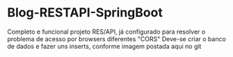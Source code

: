 # Blog-RESTAPI-SpringBoot
Completo e funcional projeto RES/API, já configurado para resolver o problema de acesso por browsers diferentes  "CORS"
Deve-se criar o banco de dados e fazer uns inserts, conforme imagem postada aqui no git
